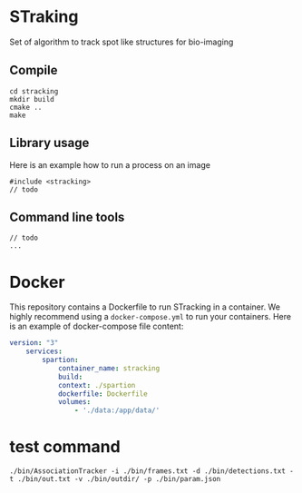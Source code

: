 # STraking

Set of algorithm to track spot like structures for bio-imaging

## Compile


```
cd stracking
mkdir build
cmake ..
make
```

## Library usage

Here is an example how to run a process on an image

```
#include <stracking>
// todo

```

## Command line tools

```
// todo
...
```

# Docker

This repository contains a Dockerfile to run STracking in a container. We highly recommend using a `docker-compose.yml` to run your containers. Here is an example of docker-compose file content:

```yaml
version: "3"
    services:
        spartion:
            container_name: stracking
            build:
            context: ./spartion
            dockerfile: Dockerfile
            volumes:
                - './data:/app/data/' 
```


# test command

```
./bin/AssociationTracker -i ./bin/frames.txt -d ./bin/detections.txt -t ./bin/out.txt -v ./bin/outdir/ -p ./bin/param.json
```
